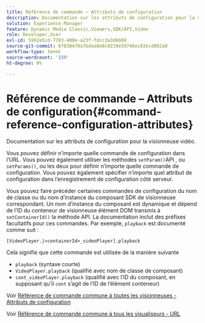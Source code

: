 ```yaml
---
title: Référence de commande – Attributs de configuration
description: Documentation sur les attributs de configuration pour la visionneuse vidéo.
solution: Experience Manager
feature: Dynamic Media Classic,Viewers,SDK/API,Video
role: Developer,User
exl-id: 5992e5cd-7783-408e-a23f-fdcc3a3d6b69
source-git-commit: 6f838470a7bdea8e8c0219e59746ec82ecd802a8
workflow-type: tm+mt
source-wordcount: '159'
ht-degree: 0%

---
```


# Référence de commande – Attributs de configuration{#command-reference-configuration-attributes}

Documentation sur les attributs de configuration pour la visionneuse vidéo.

Vous pouvez définir n’importe quelle commande de configuration dans l’URL. Vous pouvez également utiliser les méthodes `setParam()`API , ou `setParams()`, ou les deux pour définir n’importe quelle commande de configuration. Vous pouvez également spécifier n’importe quel attribut de configuration dans l’enregistrement de configuration côté serveur.

Vous pouvez faire précéder certaines commandes de configuration du nom de classe ou du nom d’instance du composant SDK de visionneuse correspondant. Un nom d’instance du composant est dynamique et dépend de l’ID du conteneur de visionneuse élément DOM transmis à `setContainerId()` la méthode API. La documentation inclut des préfixes facultatifs pour ces commandes. Par exemple, `playback` est documenté comme suit :

```
[VideoPlayer.|<containerId>_videoPlayer].playback
```

Cela signifie que cette commande est utilisée de la manière suivante

* `playback` (syntaxe courte)
* `VideoPlayer.playback` (qualifié avec nom de classe de composant)
* `cont_videoPlayer.playback` (qualifié avec l’ID du composant, en supposant qu’il `cont` s’agit de l’ID de l’élément conteneur)

Voir [Référence de commande commune à toutes les visionneuses - Attributs de configuration](../../../r-html5-viewer-20-cmdref-configattrib/r-html5-viewer-20-cmdref-configattrib.md#concept-850e0f2c49b949deb7cfbfd330d329bd)

Voir [Référence de commande commune à tous les visualiseurs - URL](../../../c-html5-viewer-20-cmdref-url/c-html5-viewer-20-cmdref-url.md#concept-9b337f349b7b406b8c33c7ee96b3e226)
